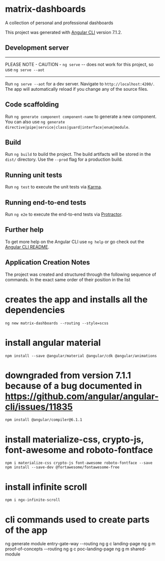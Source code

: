 # matrix-dashboards
A collection of personal and professional dashboards 

This project was generated with [Angular CLI](https://github.com/angular/angular-cli) version 7.1.2.

## Development server

**************************************************************************************************
PLEASE NOTE - CAUTION - `ng serve`  --  does not work for this project, so use `ng serve --aot`
**************************************************************************************************
Run `ng serve --aot` for a dev server. Navigate to `http://localhost:4200/`. The app will automatically reload if you change any of the source files.

## Code scaffolding

Run `ng generate component component-name` to generate a new component. You can also use `ng generate directive|pipe|service|class|guard|interface|enum|module`.

## Build

Run `ng build` to build the project. The build artifacts will be stored in the `dist/` directory. Use the `--prod` flag for a production build.

## Running unit tests

Run `ng test` to execute the unit tests via [Karma](https://karma-runner.github.io).

## Running end-to-end tests

Run `ng e2e` to execute the end-to-end tests via [Protractor](http://www.protractortest.org/).

## Further help

To get more help on the Angular CLI use `ng help` or go check out the [Angular CLI README](https://github.com/angular/angular-cli/blob/master/README.md).

## Application Creation Notes

The project was created and structured through the following sequence of commands. In the exact same order of their position in the list

  # creates the app and installs all the dependencies
    ng new matrix-dashboards --routing --style=scss 
  # install angular material  
    npm install --save @angular/material @angular/cdk @angular/animations
  # downgraded from version 7.1.1 because of a bug documented in https://github.com/angular/angular-cli/issues/11835
    npm install @angular/compiler@6.1.1     
  # install materialize-css, crypto-js, font-awesome and roboto-fontface
    npm i materialize-css crypto-js font-awesome roboto-fontface --save 
    npm install --save-dev @fortawesome/fontawesome-free
  # install infinite scroll
    npm i ngx-infinite-scroll

# cli commands used to create parts of the app
ng generate module entry-gate-way --routing
ng g c landing-page 
ng g m proof-of-concepts --routing
ng g c poc-landing-page
ng g m shared-module
